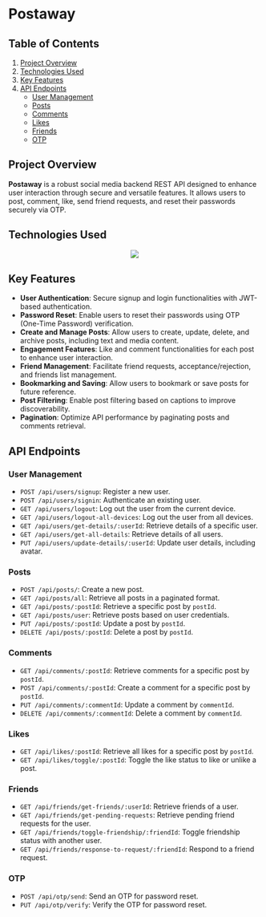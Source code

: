 # Postaway

## Table of Contents
1. [Project Overview](#project-overview)
2. [Technologies Used](#technologies-used)
3. [Key Features](#key-features)
4. [API Endpoints](#api-endpoints)
   - [User Management](#user-management)
   - [Posts](#posts)
   - [Comments](#comments)
   - [Likes](#likes)
   - [Friends](#friends)
   - [OTP](#otp)

## Project Overview
**Postaway** is a robust social media backend REST API designed to enhance user interaction through secure and versatile features. It allows users to post, comment, like, send friend requests, and reset their passwords securely via OTP.

## Technologies Used

<p align="center">
  <a href="https://skillicons.dev">
    <img src="https://skillicons.dev/icons?i=javascript,mongodb,postman,nodejs,express" />
  </a>
</p>

## Key Features

- **User Authentication**: Secure signup and login functionalities with JWT-based authentication.
- **Password Reset**: Enable users to reset their passwords using OTP (One-Time Password) verification.
- **Create and Manage Posts**: Allow users to create, update, delete, and archive posts, including text and media content.
- **Engagement Features**: Like and comment functionalities for each post to enhance user interaction.
- **Friend Management**: Facilitate friend requests, acceptance/rejection, and friends list management.
- **Bookmarking and Saving**: Allow users to bookmark or save posts for future reference.
- **Post Filtering**: Enable post filtering based on captions to improve discoverability.
- **Pagination**: Optimize API performance by paginating posts and comments retrieval.

## API Endpoints

### User Management

- `POST /api/users/signup`: Register a new user.
- `POST /api/users/signin`: Authenticate an existing user.
- `GET /api/users/logout`: Log out the user from the current device.
- `GET /api/users/logout-all-devices`: Log out the user from all devices.
- `GET /api/users/get-details/:userId`: Retrieve details of a specific user.
- `GET /api/users/get-all-details`: Retrieve details of all users.
- `PUT /api/users/update-details/:userId`: Update user details, including avatar.

### Posts

- `POST /api/posts/`: Create a new post.
- `GET /api/posts/all`: Retrieve all posts in a paginated format.
- `GET /api/posts/:postId`: Retrieve a specific post by `postId`.
- `GET /api/posts/user`: Retrieve posts based on user credentials.
- `PUT /api/posts/:postId`: Update a post by `postId`.
- `DELETE /api/posts/:postId`: Delete a post by `postId`.

### Comments

- `GET /api/comments/:postId`: Retrieve comments for a specific post by `postId`.
- `POST /api/comments/:postId`: Create a comment for a specific post by `postId`.
- `PUT /api/comments/:commentId`: Update a comment by `commentId`.
- `DELETE /api/comments/:commentId`: Delete a comment by `commentId`.

### Likes

- `GET /api/likes/:postId`: Retrieve all likes for a specific post by `postId`.
- `GET /api/likes/toggle/:postId`: Toggle the like status to like or unlike a post.

### Friends

- `GET /api/friends/get-friends/:userId`: Retrieve friends of a user.
- `GET /api/friends/get-pending-requests`: Retrieve pending friend requests for the user.
- `GET /api/friends/toggle-friendship/:friendId`: Toggle friendship status with another user.
- `GET /api/friends/response-to-request/:friendId`: Respond to a friend request.

### OTP

- `POST /api/otp/send`: Send an OTP for password reset.
- `PUT /api/otp/verify`: Verify the OTP for password reset.

